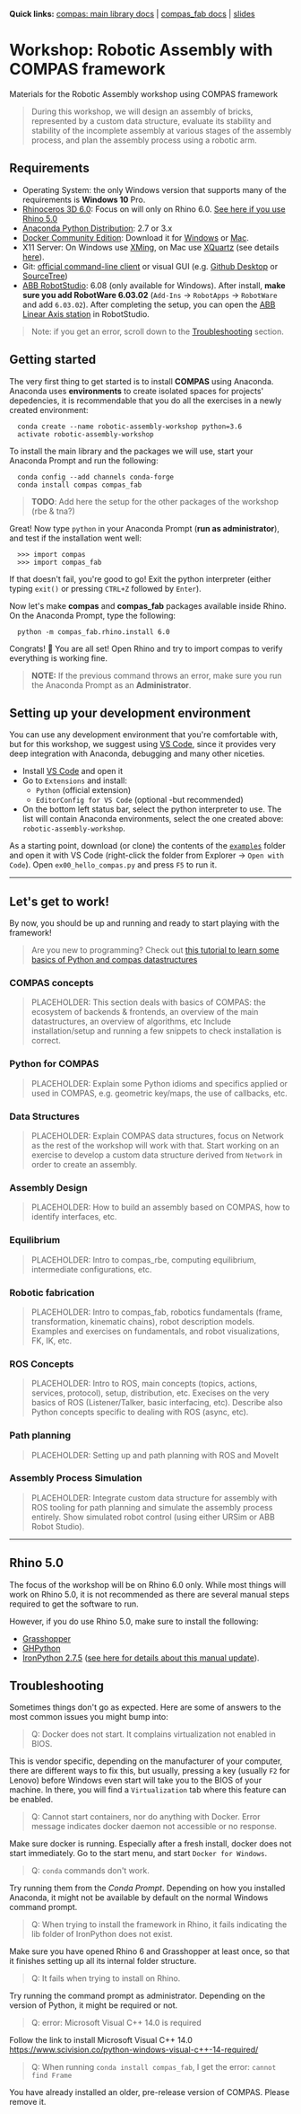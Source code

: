 **Quick links:** [compas: main library docs](https://compas-dev.github.io/main/) | [compas_fab docs](https://gramaziokohler.github.io/compas_fab/latest/) | [slides](https://docs.google.com/presentation/d/1PsRl-eQNKiS1NvbXI4aQfWoPb0sP291kvo6l8Ps3w20/edit?usp=sharing)

# Workshop: Robotic Assembly with COMPAS framework

Materials for the Robotic Assembly workshop using COMPAS framework

> During this workshop, we will design an assembly of bricks, represented by a custom data structure, evaluate its stability and stability of the incomplete assembly at various stages of the assembly process, and plan the assembly process using a robotic arm.

## Requirements

* Operating System: the only Windows version that supports many of the requirements is **Windows 10** Pro.
* [Rhinoceros 3D 6.0](https://www.rhino3d.com/): Focus on will only on Rhino 6.0. [See here if you use Rhino 5.0](#rhino-50)
* [Anaconda Python Distribution](https://www.anaconda.com/download/): 2.7 or 3.x
* [Docker Community Edition](https://www.docker.com/get-started): Download it for [Windows](https://store.docker.com/editions/community/docker-ce-desktop-windows) or [Mac](https://store.docker.com/editions/community/docker-ce-desktop-mac).
* X11 Server: On Windows use [XMing](https://sourceforge.net/projects/xming/), on Mac use [XQuartz](https://www.xquartz.org/) (see details [here](https://medium.com/@mreichelt/how-to-show-x11-windows-within-docker-on-mac-50759f4b65cb)).
* Git: [official command-line client](https://git-scm.com/) or visual GUI (e.g. [Github Desktop](https://desktop.github.com/) or [SourceTree](https://www.sourcetreeapp.com/))
* [ABB RobotStudio](https://new.abb.com/products/robotics/robotstudio/downloads): 6.08 (only available for Windows). After install, **make sure you add RobotWare 6.03.02** (`Add-Ins` -> `RobotApps` -> `RobotWare` and add `6.03.02`). After completing the setup, you can open the [ABB Linear Axis station](robot_station) in RobotStudio.

> Note: if you get an error, scroll down to the [Troubleshooting](#troubleshooting) section.

## Getting started

The very first thing to get started is to install **COMPAS** using Anaconda. Anaconda uses **environments** to create isolated spaces for projects' depedencies, it is recommendable that you do all the exercises in a newly created environment:

      conda create --name robotic-assembly-workshop python=3.6
      activate robotic-assembly-workshop

To install the main library and the packages we will use, start your Anaconda Prompt and run the following:

      conda config --add channels conda-forge
      conda install compas compas_fab

> **TODO**: Add here the setup for the other packages of the workshop (rbe & tna?)

Great! Now type `python` in your Anaconda Prompt (**run as administrator**), and test if the installation went well:

      >>> import compas
      >>> import compas_fab

If that doesn't fail, you're good to go! Exit the python interpreter (either typing `exit()` or pressing `CTRL+Z` followed by `Enter`).

Now let's make **compas** and **compas_fab** packages available inside Rhino. On the Anaconda Prompt, type the following:

      python -m compas_fab.rhino.install 6.0

Congrats! 🎉 You are all set! Open Rhino and try to import compas to verify everything is working fine.

> **NOTE:**
> If the previous command throws an error, make sure you run the Anaconda Prompt as an **Administrator**.

## Setting up your development environment

You can use any development environment that you're comfortable with, but for this workshop, we suggest using [VS Code](https://code.visualstudio.com/), since it provides very deep integration with Anaconda, debugging and many other niceties.

* Install [VS Code](https://code.visualstudio.com/) and open it
* Go to `Extensions` and install:
  * `Python` (official extension)
  * `EditorConfig for VS Code` (optional -but recommended)
* On the bottom left status bar, select the python interpreter to use. The list will contain Anaconda environments, select the one created above: `robotic-assembly-workshop`.

As a starting point, download (or clone) the contents of the [`examples`](examples) folder and open it with VS Code (right-click the folder from Explorer -> `Open with Code`). Open `ex00_hello_compas.py` and press `F5` to run it.

---

## Let's get to work!

By now, you should be up and running and ready to start playing with the framework!

> Are you new to programming? Check out [this tutorial to learn some basics of Python and compas datastructures](https://compas-dev.github.io/main/tutorial/meshes.html)

### COMPAS concepts

> PLACEHOLDER: This section deals with basics of COMPAS: the ecosystem of backends & frontends, an overview of the main datastructures, an overview of algorithms, etc
> Include installation/setup and running a few snippets to check installation is correct.

### Python for COMPAS

> PLACEHOLDER: Explain some Python idioms and specifics applied or used in COMPAS, e.g. geometric key/maps, the use of callbacks, etc.

### Data Structures

> PLACEHOLDER: Explain COMPAS data structures, focus on Network as the rest of the workshop will work with that. Start working on an exercise to develop a custom data structure derived from `Network` in order to create an assembly.

### Assembly Design

> PLACEHOLDER: How to build an assembly based on COMPAS, how to identify interfaces, etc.

### Equilibrium

> PLACEHOLDER: Intro to compas_rbe, computing equilibrium, intermediate configurations, etc.

### Robotic fabrication

> PLACEHOLDER: Intro to compas_fab, robotics fundamentals (frame, transformation, kinematic chains), robot description models. Examples and exercises on fundamentals, and robot visualizations, FK, IK, etc.

### ROS Concepts

> PLACEHOLDER: Intro to ROS, main concepts (topics, actions, services, protocol), setup, distribution, etc. Execises on the very basics of ROS (Listener/Talker, basic interfacing, etc). Describe also Python concepts specific to dealing with ROS (async, etc).

### Path planning

> PLACEHOLDER: Setting up and path planning with ROS and MoveIt

### Assembly Process Simulation

> PLACEHOLDER: Integrate custom data structure for assembly with ROS tooling for path planning and simulate the assembly process entirely. Show simulated robot control (using either URSim or ABB Robot Studio).

---

## Rhino 5.0

The focus of the workshop will be on Rhino 6.0 only. While most things will work on Rhino 5.0, it is not recommended as there are several manual steps required to get the software to run.

However, if you do use Rhino 5.0, make sure to install the following:

 - [Grasshopper](https://www.grasshopper3d.com/)
 - [GHPython](https://www.food4rhino.com/app/ghpython)
 - [IronPython 2.7.5](https://github.com/IronLanguages/main/releases/tag/ipy-2.7.5) ([see here for details about this manual update](https://compas-dev.github.io/main/environments/rhino.html#ironpython-1)).

## Troubleshooting

Sometimes things don't go as expected. Here are some of answers to the most common issues you might bump into:

> Q: Docker does not start. It complains virtualization not enabled in BIOS.

This is vendor specific, depending on the manufacturer of your computer, there are different ways to fix this, but usually, pressing a key (usually `F2` for Lenovo) before Windows even start will take you to the BIOS of your machine. In there, you will find a `Virtualization` tab where this feature can be enabled.

> Q: Cannot start containers, nor do anything with Docker. Error message indicates docker daemon not accessible or no response.

Make sure docker is running. Especially after a fresh install, docker does not start immediately. Go to the start menu, and start `Docker for Windows`.

> Q: `conda` commands don't work.

Try running them from the *Conda Prompt*. Depending on how you installed Anaconda, it might not be available by default on the normal Windows command prompt.

> Q: When trying to install the framework in Rhino, it fails indicating the lib folder of IronPython does not exist.

Make sure you have opened Rhino 6 and Grasshopper at least once, so that it finishes setting up all its internal folder structure.

> Q: It fails when trying to install on Rhino.

Try running the command prompt as administrator. Depending on the version of Python, it might be required or not.

> Q: error: Microsoft Visual C++ 14.0 is required

Follow the link to install Microsoft Visual C++ 14.0
https://www.scivision.co/python-windows-visual-c++-14-required/

> Q: When running `conda install compas_fab`, I get the error: `cannot find Frame`

You have already installed an older, pre-release version of COMPAS. Please remove it.
